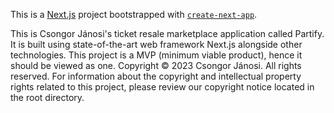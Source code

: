 This is a [Next.js](https://nextjs.org/) project bootstrapped with [`create-next-app`](https://github.com/vercel/next.js/tree/canary/packages/create-next-app).

This is Csongor Jánosi's ticket resale marketplace application called Partify. 
It is built using state-of-the-art web framework Next.js alongside other technologies.
This project is a MVP (minimum viable product), hence it should be viewed as one. Copyright © 2023 Csongor Jánosi.
All rights reserved. 
For information about the copyright and intellectual property rights related to this project, 
please review our copyright notice located in the root directory.